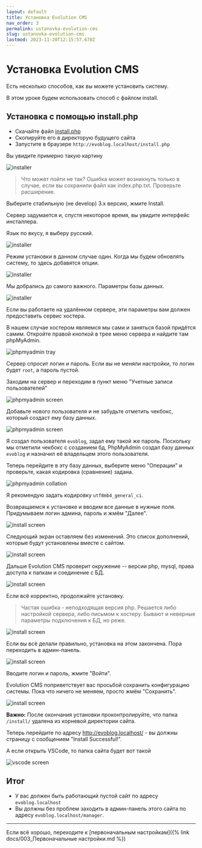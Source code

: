 ```yaml
---
layout: default
title: Установка Evolution CMS
nav_order: 3
permalink: ustanovka-evolution-cms
slug: ustanovka-evolution-cms
lastmod: 2023-11-20T12:15:57.678Z
---
```


# Установка Evolution CMS

Есть несколько способов, как вы можете установить систему.

В этом уроке будем использовать способ с файлом install.

## Установка с помощью install.php

- Скачайте файл [install.php](https://raw.githubusercontent.com/evocms-community/installer/master/install.php)
- Скопируйте его в директорую будущего сайта
- Запустите в браузере `http://evoblog.localhost/install.php`

Вы увидите примерно такую картину

![installer](assets/images/s6.png)

> Что может пойти не так? Ошибка может возникнуть только в случае, если вы сохранили файл как index.php.txt. Проверьте расширение.

Выберите стабильную (не develop) 3.х версию, жмите Install.

Сервер задумается и, спустя некоторое время, вы увидите интерфейс инсталлера.

Язык по вкусу, я выберу русский.

![installer](assets/images/s7.png)

Режим установки в данном случае один. Когда мы будем обновлять систему, то здесь добавятся опции.

![installer](assets/images/s8.png)

Мы добрались до самого важного. Параметры базы данных.

![installer](assets/images/s9.png)

Если вы работаете на удалённом сервере, эти параметры вам должен предоставить сервис хостера.

В нашем случае хостером являемся мы сами и заняться базой придётся самим.
Откройте правой кнопкой в трее меню сервера и найдите там phpMyAdmin.

![phpmyadmin tray](assets/images/s10.png)

Сервер спросит логин и пароль. Если вы не меняли настройки, то логин будет `root`, а пароль пустой.

Заходим на сервер и переходим в пункт меню "Учетные записи пользователей"

![phpmyadmin screen](assets/images/s11.png)

Добавьте нового пользователя и не забудьте отметить чекбокс, который создаст ему базу данных.

![phpmyadmin screen](assets/images/s12.png)

Я создал пользователя `evoblog`, задал ему такой же пароль.
Поскольку мы отметили чекбокс с созданием бд, PhpMyAdmin создал базу данных `evoblog` и назначил её владельцем этого пользователя.

Теперь перейдите в эту базу данных, выберите меню "Операции" и проверьте, какая кодировка (сравнение) задана.

![phpmyadmin collation](assets/images/s13.png)

Я рекомендую задать кодировку `utf8mb4_general_ci`.

Возвращаемся к установке и вводим все данные в нужные поля.
Придумываем логин админа, пароль и жмём "Далее".

![install screen](assets/images/s14.png)

Следующий экран оставляем без изменений. Это список дополнений, которые будут установлены вместе с сайтом.

![install screen](assets/images/s15.png)

Дальше Evolution CMS проверит окружение -- версии php, mysql, права доступа к папкам и соединение с БД.

![install screen](assets/images/s16.png)

Если всё корректно, продолжайте установку.

> Частая ошибка - неподходящая версия php. Решается либо настройкой сервера, либо письмом к хостеру. Бывают и неверные параметры подключения к БД, но реже.

![install screen](assets/images/s17.png)

Если вы всё делали правильно, установка на этом закончена. Пора переходить в админ-панель.

![install screen](assets/images/s18.png)

Вводите логин и пароль, жмите "Войти".

Evolution CMS поприветствует вас просьбой сохранить конфигурацию системы. Пока что ничего не меняем, просто жмём "Сохранить".

![install screen](assets/images/s19.png)

**Важно:** После окончания установки проконтролируйте, что папка `/install/` удалена из корневой директории сайта.

Теперь перейдите по адресу http://evoblog.localhost/ - вы должны страницу с сообщением "Install Successful!".

А если открыть VSCode, то папка сайта будет вот такой

![vscode screen](assets/images/s20.png)

## Итог

- У вас должен быть работающий пустой сайт по адресу `evoblog.localhost`
- Вы должны без проблем заходить в админ-панель этого сайта по адресу `evoblog.localhost/manager`.

---

Если всё хорошо, переходите к [первоначальным настройкам]({% link docs/003_Первоначальные настройки.md %})
